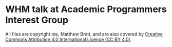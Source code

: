 # WHM talk at Academic Programmers Interest Group

All files are copyright me, Matthew Brett, and are also covered by
[Creative Commons Attribution 4.0 International Licence (CC BY
4.0)](http://creativecommons.org/licenses/by/4.0).
